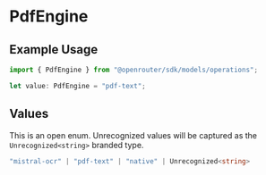 # PdfEngine

## Example Usage

```typescript
import { PdfEngine } from "@openrouter/sdk/models/operations";

let value: PdfEngine = "pdf-text";
```

## Values

This is an open enum. Unrecognized values will be captured as the `Unrecognized<string>` branded type.

```typescript
"mistral-ocr" | "pdf-text" | "native" | Unrecognized<string>
```